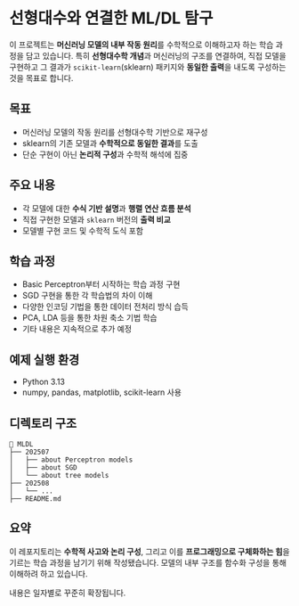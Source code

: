 # 선형대수와 연결한 ML/DL 탐구

이 프로젝트는 **머신러닝 모델의 내부 작동 원리**를 수학적으로 이해하고자 하는 학습 과정을 담고 있습니다.
특히 **선형대수학 개념**과 머신러닝의 구조를 연결하여, 직접 모델을 구현하고
그 결과가 `scikit-learn`(sklearn) 패키지와 **동일한 출력**을 내도록 구성하는 것을 목표로 합니다.

## 목표

* 머신러닝 모델의 작동 원리를 선형대수학 기반으로 재구성
* sklearn의 기존 모델과 **수학적으로 동일한 결과**를 도출
* 단순 구현이 아닌 **논리적 구성**과 수학적 해석에 집중

## 주요 내용

* 각 모델에 대한 **수식 기반 설명**과 **행렬 연산 흐름 분석**
* 직접 구현한 모델과 `sklearn` 버전의 **출력 비교**
* 모델별 구현 코드 및 수학적 도식 포함

## 학습 과정

* Basic Perceptron부터 시작하는 학습 과정 구현
* SGD 구현을 통한 각 학습법의 차이 이해
* 다양한 인코딩 기법을 통한 데이터 전처리 방식 습득
* PCA, LDA 등을 통한 차원 축소 기법 학습
* 기타 내용은 지속적으로 추가 예정

## 예제 실행 환경

* Python 3.13
* numpy, pandas, matplotlib, scikit-learn 사용

## 디렉토리 구조

```
📁 MLDL
├── 202507
│   ├── about Perceptron models
│   ├── about SGD
│   └── about tree models
├── 202508
│   └── ...
├── README.md
```

## 요약

이 레포지토리는 **수학적 사고와 논리 구성**, 그리고 이를 **프로그래밍으로 구체화하는 힘**을 기르는 학습 과정을 남기기 위해 작성됐습니다.
모델의 내부 구조를 함수화 구성을 통해 이해하려 하고 있습니다.

내용은 일자별로 꾸준히 확장됩니다.
